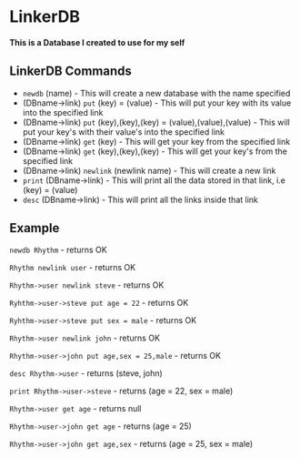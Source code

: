 LinkerDB
========

#### This is a Database I created to use for my self

## LinkerDB Commands
 * `newdb` (name) - This will create a new database with the name specified
 * (DBname->link) `put` (key) = (value) - This will put your key with its value into the specified link
 * (DBname->link) `put` (key),(key),(key) = (value),(value),(value) - This will put your key's with their value's into the specified link
 * (DBname->link) `get` (key) - This will get your key from the specified link
 * (DBname->link) `get` (key),(key),(key) - This will get your key's from the specified link
 * (DBname->link) `newlink` (newlink name) - This will create a new link 
 * `print` (DBname->link) - This will print all the data stored in that link, i.e (key) = (value)
 * `desc` (DBname->link) - This will print all the links inside that link

## Example
`newdb Rhythm` - returns OK

`Rhythm newlink user` - returns OK

`Rhythm->user newlink steve` - returns OK

`Ryhthm->user->steve put age = 22` - returns OK

`Ryhthm->user->steve put sex = male` - returns OK

`Rhythm->user newlink john` - returns OK

`Rhythm->user->john put age,sex = 25,male` - returns OK

`desc Rhythm->user` - returns (steve, john)

`print Rhythm->user->steve` - returns (age = 22, sex = male)

`Rhythm->user get age` - returns null

`Rhythm->user->john get age` - returns (age = 25)

`Rhythm->user->john get age,sex` - returns (age = 25, sex = male)
